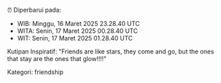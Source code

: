 ⏰ Diperbarui pada:
- WIB: Minggu, 16 Maret 2025 23.28.40 UTC
- WITA: Senin, 17 Maret 2025 00.28.40 UTC
- WIT: Senin, 17 Maret 2025 01.28.40 UTC

Kutipan Inspiratif:
"Friends are like stars, they come and go, but the ones that stay are the ones that glow!!!!"


Kategori: friendship

